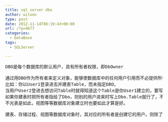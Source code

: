 ```yaml
---
title: sql server dbo
author: wiloon
type: post
date: 2012-11-14T08:19:43+00:00
url: /?p=4677
categories:
  - DataBase
tags:
  - SQLServer

---
```

<pre id="best-answer-content" data-accusearea="aContent">DBO是每个数据库的默认用户，具有所有者权限，即DbOwner

通过用DBO作为所有者来定义对象，能够使数据库中的任何用户引用而不必提供所有者名称。
比如：你以User1登录进去并建表Table，而未指定DBO，
当用户User2登进去想访问Table时就得知道这个Table是你User1建立的，要写上User1.Table，如果他不知道是你建的，则访问会有问题。
如果你建表时把所有者指给了Dbo，则别的用户进来时写上Dbo.Table就行了，不必知道User1。
不光表是如此，视图等等数据库对象建立时也要如此才算是好。

建表、存储过程、视图等数据库对象时，其对应的所有者是创建它的用户。则除了该用户其他登录用户要引用这些东东时，都要加上前缀，很是麻烦。而且，程序因此易出错，你查来查去问题确出在这，浪费你时间。